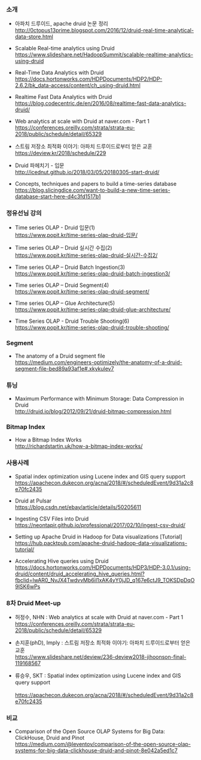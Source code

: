 ### 소개

* 아파치 드루이드, apache druid 논문 정리 </br>
http://0ctopus13prime.blogspot.com/2016/12/druid-real-time-analytical-data-store.html </br>

* Scalable Real-time analytics using Druid </br>
https://www.slideshare.net/HadoopSummit/scalable-realtime-analytics-using-druid </br>

* Real-Time Data Analytics with Druid </br>
https://docs.hortonworks.com/HDPDocuments/HDP2/HDP-2.6.2/bk_data-access/content/ch_using-druid.html </br>

* Realtime Fast Data Analytics with Druid </br>
https://blog.codecentric.de/en/2016/08/realtime-fast-data-analytics-druid/ </br>

* Web analytics at scale with Druid at naver.com - Part 1 </br>
https://conferences.oreilly.com/strata/strata-eu-2018/public/schedule/detail/65329 </br>

* 스트림 저장소 최적화 이야기: 아파치 드루이드로부터 얻은 교훈</br>
https://deview.kr/2018/schedule/229</br>

* Druid 파헤치기 - 입문</br>
http://icednut.github.io/2018/03/05/20180305-start-druid/ </br>

* Concepts, techniques and papers to build a time-series database </br>
https://blog.slicingdice.com/want-to-build-a-new-time-series-database-start-here-d4c3fd1517b1 </br>

### 정유선님 강의
* Time series OLAP - Druid 입문(1) </br>
https://www.popit.kr/time-series-olap-druid-입문/ </br>

* Time series OLAP – Druid 실시간 수집(2) </br>
https://www.popit.kr/time-series-olap-druid-실시간-수집2/ </br>

* Time series OLAP – Druid Batch Ingestion(3) </br>
https://www.popit.kr/time-series-olap-druid-batch-ingestion3/ </br>

* Time series OLAP – Druid Segment(4) </br>
https://www.popit.kr/time-series-olap-druid-segment/ </br>

* Time series OLAP – Glue Architecture(5) </br>
https://www.popit.kr/time-series-olap-druid-glue-architecture/ </br>

* Time Series OLAP - Druid Trouble Shooting(6) </br>
https://www.popit.kr/time-series-olap-druid-trouble-shooting/ </br>

### Segment

* The anatomy of a Druid segment file</br>
https://medium.com/engineers-optimizely/the-anatomy-of-a-druid-segment-file-bed89a93af1e#.xkykulev7</br>

### 튜닝

* Maximum Performance with Minimum Storage: Data Compression in Druid </br>
http://druid.io/blog/2012/09/21/druid-bitmap-compression.html </br>

### Bitmap Index 

* How a Bitmap Index Works </br>
http://richardstartin.uk/how-a-bitmap-index-works/ </br>

### 사용사례

* Spatial index optimization using Lucene index and GIS query support </br>
https://apachecon.dukecon.org/acna/2018/#/scheduledEvent/9d31a2c8e70fc2435</br>

* Druid at Pulsar </br>
https://blog.csdn.net/ebay/article/details/50205611 </br>

* Ingesting CSV Files into Druid </br>
https://neontapir.github.io/professional/2017/02/10/ingest-csv-druid/ </br>

* Setting up Apache Druid in Hadoop for Data visualizations [Tutorial]</br>
https://hub.packtpub.com/apache-druid-hadoop-data-visualizations-tutorial/ </br>

* Accelerating Hive queries using Druid</br>
https://docs.hortonworks.com/HDPDocuments/HDP3/HDP-3.0.1/using-druid/content/druid_accelerating_hive_queries.html?fbclid=IwAR0_NvJX4TwdvvMb6il1xAK4yY0jJD_q167e6ctJ9_TOKSDpDqO9lSK6wPs </br>

### 8차 Druid Meet-up </br>
* 허정수, NHN : Web analytics at scale with Druid at naver.com - Part 1 </br>
https://conferences.oreilly.com/strata/strata-eu-2018/public/schedule/detail/65329 </br>

* 손지훈(phD), Imply : 스트림 저장소 최적화 이야기: 아파치 드루이드로부터 얻은 교훈 </br>
https://www.slideshare.net/deview/236-deview2018-jihoonson-final-119168567 </br>

* 류승우, SKT : Spatial index optimization using Lucene index and GIS query support  </br> </br>https://apachecon.dukecon.org/acna/2018/#/scheduledEvent/9d31a2c8e70fc2435 </br>

### 비교

* Comparison of the Open Source OLAP Systems for Big Data: ClickHouse, Druid and Pinot </br>
https://medium.com/@leventov/comparison-of-the-open-source-olap-systems-for-big-data-clickhouse-druid-and-pinot-8e042a5ed1c7
